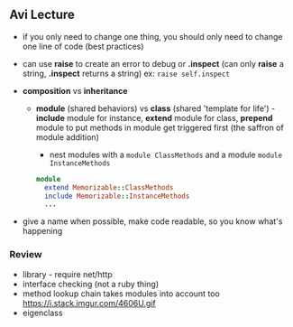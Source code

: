 ## Avi Lecture

* if you only need to change one thing, you should only need to change one line of code (best practices)
* can use **raise** to create an error to debug or **.inspect** (can only **raise** a string, **.inspect** returns a string) ex: ```raise self.inspect```

* **composition** vs **inheritance**
  * **module** (shared behaviors) vs **class** (shared 'template for life') - **include** module for instance, **extend** module for class, **prepend** module to put methods in module get triggered first (the saffron of module addition)

    * nest modules with a ```module ClassMethods``` and a module ```module InstanceMethods```
    ```Ruby
    module
      extend Memorizable::ClassMethods
      include Memorizable::InstanceMethods
      ...
    ```


* give a name when possible, make code readable, so you know what's happening

### Review

* library - require net/http
* interface checking (not a ruby thing)
* method lookup chain takes modules into account too https://i.stack.imgur.com/4606U.gif
* eigenclass
